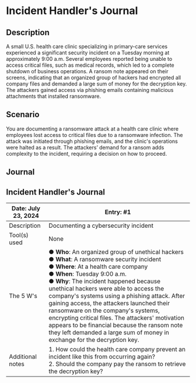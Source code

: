 # Incident Handler's Journal

## Description

A small U.S. health care clinic specializing in primary-care services experienced a significant security incident on a Tuesday morning at approximately 9:00 a.m. Several employees reported being unable to access critical files, such as medical records, which led to a complete shutdown of business operations. A ransom note appeared on their screens, indicating that an organized group of hackers had encrypted all company files and demanded a large sum of money for the decryption key. The attackers gained access via phishing emails containing malicious attachments that installed ransomware.

## Scenario

You are documenting a ransomware attack at a health care clinic where employees lost access to critical files due to a ransomware infection. The attack was initiated through phishing emails, and the clinic's operations were halted as a result. The attackers’ demand for a ransom adds complexity to the incident, requiring a decision on how to proceed.

## Journal

## Incident Handler's Journal

| Date: July 23, 2024 | Entry: #1 |
|---------------------|-----------|
| Description         | Documenting a cybersecurity incident |
| Tool(s) used        | None |
| The 5 W's           | ● **Who**: An organized group of unethical hackers <br> ● **What**: A ransomware security incident <br> ● **Where**: At a health care company <br> ● **When**: Tuesday 9:00 a.m. <br> ● **Why**: The incident happened because unethical hackers were able to access the company's systems using a phishing attack. After gaining access, the attackers launched their ransomware on the company's systems, encrypting critical files. The attackers' motivation appears to be financial because the ransom note they left demanded a large sum of money in exchange for the decryption key. |
| Additional notes    | 1. How could the health care company prevent an incident like this from occurring again? <br> 2. Should the company pay the ransom to retrieve the decryption key? |
